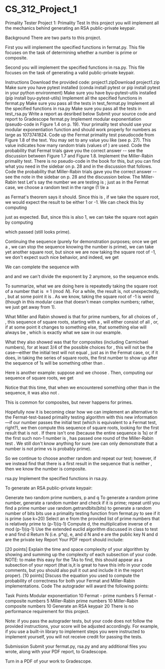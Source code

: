 # CS_312_Project_1
Primality Tester
Project 1: Primality Test
In this project you will implement all the mechanics behind generating an RSA public-private keypair.

Background
There are two parts to this project.

First you will implement the specified functions in fermat.py. This file focuses on the task of determining whether a number is prime or composite.

Second you will implement the specified functions in rsa.py. This file focuses on the task of generating a valid public-private keypair.

Instructions
Download the provided code:
project1.zipDownload project1.zip
Make sure you have pytest installed (conda install pytest or pip install pytest in your python environment)
Make sure you have byu-pytest-utils installed (pip install byu-pytest-utils)
Implement all the specified functions in fermat.py
Make sure you pass all the tests in test_fermat.py
Implement all the specified functions in rsa.py
Make sure you pass all the tests in test_rsa.py
Write a report as desribed below
Submit your source code and report to Gradescope
fermat.py
Implement modular exponentiation (pseudo-code in Figure 1.4 on p. 19). Your primality test should use your modular exponentiation function and should work properly for numbers as large as 1073741824.
Code up the Fermat primality test pseudocode from Figure 1.8 of the text. You may set 
 to any value you like (see p. 27). This value indicates how many random trials (values of 
) are used.
Code the probability that 
 Fermat trials gave you the correct answer -- see the discussion between Figure 1.7 and Figure 1.8.
Implement the Miller-Rabin primality test. There is no pseudo-code in the book for this, but you can find what you need in the sidebar on p. 28 and in the discussion that follows.
Code the probability that 
 Miller-Rabin trials gave you the correct answer -- see the note in the sidebar on p. 28 and the discussion below.
The Miller-Rabin test
Let's say the number we are testing is 
; just as in the Fermat case, we choose a random test in the range \(1 \le a

as Fermat's theorem says it should. Since this is 
, if we take the square root, we would expect the result to be either 1 or -1. We can check this by computing

just as expected. But, since this is also 1, we can take the square root again by computing

which passed (still looks prime).

Continuing the sequence (purely for demonstration purposes; once we get a 
, we can stop the sequence knowing the number is prime), we can take yet another square root, but since we are now taking the square root of -1, we don't expect such nice behavior, and indeed, we get

We can complete the sequence with

and
and we can't divide the exponent by 2 anymore, so the sequence ends.

To summarize, what we are doing here is repeatedly taking the square root of a number that is $\equiv 1 \pmod N$. For a while, the result is, not unexpectedly, 
, but at some point it is 
. As we know, taking the square root of -1 is weird (though in this modular case that doesn't mean complex numbers; rather, we just get away from 1).

What Miller and Rabin showed is that for prime numbers, for all choices of 
, 
, this sequence of square roots, starting with a 
, will either consist of all 
, or, if at some point it changes to something else, that something else will always be 
, which is exactly what we saw in our example.

What they also showed was that for composites (including Carmichael numbers), for at least 3/4 of the possible choices for 
, this will not be the case—either the initial test will not equal 
, just as in the Fermat case, or, if it does, in taking the series of square roots, the first number to show up after the sequence of 1s will be something other than 
.

Here is another example: suppose 
 and we choose 
. Then, computing our sequence of square roots, we get

Notice that this time, that when we encountered something other than 
 in the sequence, it was also not 
.

This is common for composites, but never happens for primes.

Hopefully now it is becoming clear how we can implement an alternative to the Fermat-test-based primality testing algorithm with this new information—if our number 
 passes the initial test 
 (which is equivalent to a Fermat test, right?), we then compute this sequence of square roots, looking for the first result that is not 
. If there isn't one (because the entire sequence is 1s) or if the first such non-1 number is 
, 
 has passed one round of the Miller-Rabin test 
. We still don't know anything for sure (we can only demonstrate that a number is not prime vs is probably prime).

So we continue to choose another random 
 and repeat our test; however, if we instead find that there is a first result in the sequence that is neither 
, then we know the number is composite.

rsa.py
Implement the specified functions in rsa.py.

To generate an RSA public-private keypair:

Generate two random prime numbers, p and q
To generate a random prime number, generate a random number and check if it is prime; repeat until you find a prime number
use random.getrandbits(bits) to generate a random number of bits bits
use a primality testing function from fermat.py to see if it is prime (use k=20)
Select an e from the provided list of prime numbers that is relatively prime to (p-1)(q-1)
Compute d, the multiplicative inverse of e mod (p-1)(q-1)
Use the extended euclid algorithm discussed in class to test e and find d
Return N (i.e. p*q), e, and d
N and e are the public key
N and d are the private key
Report
Your PDF report should include:

[20 points] Explain the time and space complexity of your algorithm by showing and summing up the complexity of each subsection of your code. NOTE: to make this easy for the TAs to find, this should appear as a subsection of your report (that is,it is great to have this info in your code comments, but you should also pull it out and include it in the report proper).
[10 points] Discuss the equation you used to compute the probability 
 of correctness for both your Fermat and Miller-Rabin implementations.
Code
The autograder will award the following points:

Task	Points
Modular exponentiation	10
Fermat - prime numbers	5
Fermat - composite numbers	5
Miller-Rabin prime numbers	10
Miller-Rabin composite numbers	10
Generate an RSA keypair	20
There is no performance requirement for this project.

Note: if you pass the autograder tests, but your code does not follow the provided instructions, your score will be adjusted accordingly. For example, if you use a built-in library to implement steps you were instructed to implement yourself, you will not receive credit for passing the tests.

Submission
Submit your fermat.py, rsa.py and any additional files you wrote, along with your PDF report, to Gradescope.

 

Turn in a PDF of your work to Gradescope.
